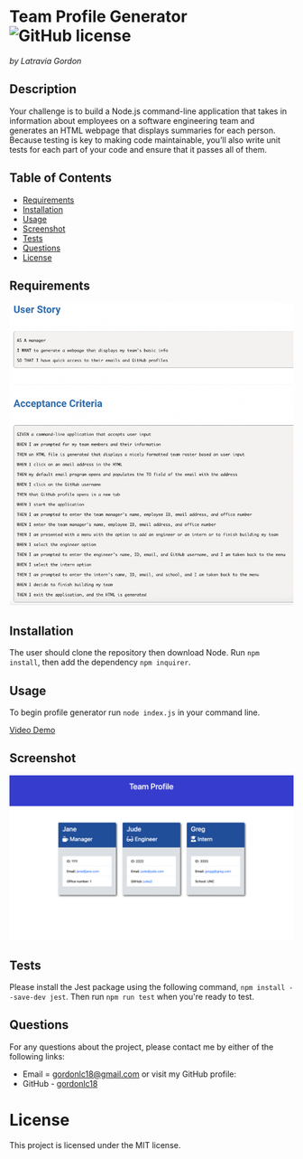 # Team Profile Generator ![GitHub license](https://img.shields.io/badge/license-MIT-blue.svg)

_by Latravia Gordon_</br>

## Description

Your challenge is to build a Node.js command-line application that takes in information about employees on a software engineering team and generates an HTML webpage that displays summaries for each person. Because testing is key to making code maintainable, you’ll also write unit tests for each part of your code and ensure that it passes all of them.

## Table of Contents

- [Requirements](#requirements)
- [Installation](#installation)
- [Usage](#usage)
- [Screenshot](#screenshot)
- [Tests](#tests)
- [Questions](#questions)
- [License](#license)

## Requirements

![User Story and Acceptance Criteria](./assets/img/acceptance.jpeg)

## Installation

The user should clone the repository then download Node. Run `npm install`, then add the dependency `npm inquirer`.

## Usage

To begin profile generator run `node index.js` in your command line.

[Video Demo](./utils/team_generator_walkthrough.webm)

## Screenshot

![Generated HTML Page](./assets/img/team-generator.jpeg)

## Tests

Please install the Jest package using the following command, `npm install --save-dev jest`. Then run `npm run test` when you're ready to test.

## Questions

For any questions about the project, please contact me by either of the following links:

- Email = gordonlc18@gmail.com
  or visit my GitHub profile:
- GitHub - [gordonlc18](https://github.com/gordonlc18)

# License

This project is licensed under the MIT license.
